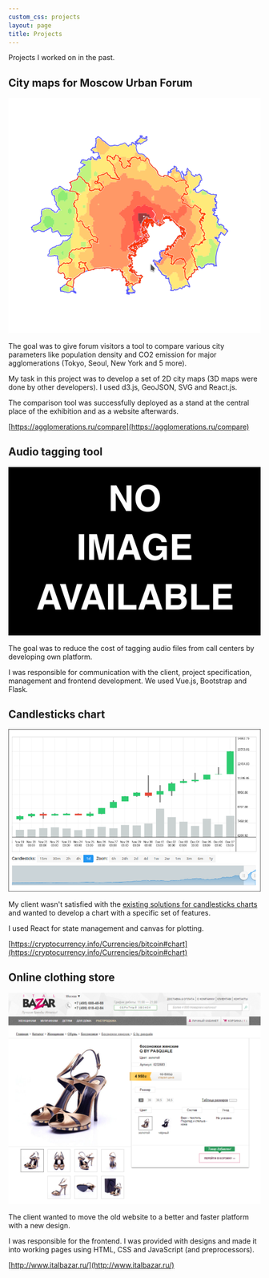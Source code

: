 ```yaml
---
custom_css: projects
layout: page
title: Projects
---
```


Projects I worked on in the past.

## City maps for Moscow Urban Forum

![](/public/project_images/tokyo.png)

The goal was to give forum visitors a tool to compare various city parameters like population density and CO2 emission for major agglomerations (Tokyo, Seoul, New York and 5 more).

My task in this project was to develop a set of 2D city maps (3D maps were done by other developers). I used d3.js, GeoJSON, SVG and React.js.

The comparison tool was successfully deployed as a stand at the central place of the exhibition and as a website afterwards.

[https://agglomerations.ru/compare](https://agglomerations.ru/compare)

## Audio tagging tool

![](/public/project_images/no_image.jpg)

The goal was to reduce the cost of tagging audio files from call centers by developing own platform.

I was responsible for communication with the client, project specification, management and frontend development. We used Vue.js, Bootstrap and Flask.

## Candlesticks chart

![](/public/project_images/candlesticks.png)

My client wasn't satisfied with the [existing solutions for candlesticks charts](https://www.amcharts.com/demos/professional-candlesticks/) and wanted to develop a chart with a specific set of features.

I used React for state management and canvas for plotting.

[https://cryptocurrency.info/Currencies/bitcoin#chart](https://cryptocurrency.info/Currencies/bitcoin#chart)


## Online clothing store

![](/public/project_images/ib.png)

The client wanted to move the old website to a better and faster platform with a new design.

I was responsible for the frontend. I was provided with designs and made it into working pages using HTML, CSS and JavaScript (and preprocessors).

[http://www.italbazar.ru/](http://www.italbazar.ru/)
